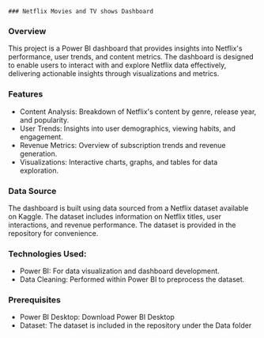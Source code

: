     ### Netflix Movies and TV shows Dashboard

### Overview
This project is a Power BI dashboard that provides insights into Netflix's performance, user trends, and content metrics. The dashboard is designed to enable users to interact with and explore Netflix data effectively, delivering actionable insights through visualizations and metrics.

### Features

- Content Analysis: Breakdown of Netflix's content by genre, release year, and popularity.
- User Trends: Insights into user demographics, viewing habits, and engagement.
- Revenue Metrics: Overview of subscription trends and revenue generation.
- Visualizations: Interactive charts, graphs, and tables for data exploration.

### Data Source
The dashboard is built using data sourced from a Netflix dataset available on Kaggle. The dataset includes information on Netflix titles, user interactions, and revenue performance. The dataset is provided in the repository for convenience.

### Technologies Used:

- Power BI: For data visualization and dashboard development.
- Data Cleaning: Performed within Power BI to preprocess the dataset.

### Prerequisites

- Power BI Desktop: Download Power BI Desktop
- Dataset: The dataset is included in the repository under the Data folder

